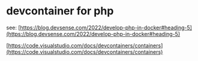# devcontainer for php

see: [https://blog.devsense.com/2022/develop-php-in-docker#heading-5](https://blog.devsense.com/2022/develop-php-in-docker#heading-5)

[https://code.visualstudio.com/docs/devcontainers/containers](https://code.visualstudio.com/docs/devcontainers/containers)
